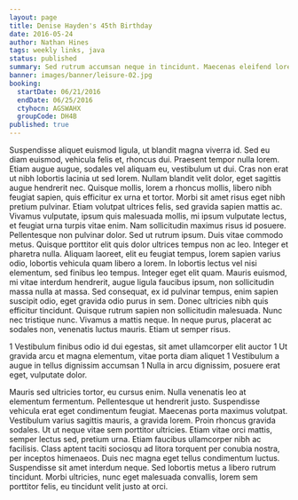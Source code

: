 ```yaml
---
layout: page
title: Denise Hayden's 45th Birthday
date: 2016-05-24
author: Nathan Hines
tags: weekly links, java
status: published
summary: Sed rutrum accumsan neque in tincidunt. Maecenas eleifend lorem sed.
banner: images/banner/leisure-02.jpg
booking:
  startDate: 06/21/2016
  endDate: 06/25/2016
  ctyhocn: AGSWAHX
  groupCode: DH4B
published: true
---
```

Suspendisse aliquet euismod ligula, ut blandit magna viverra id. Sed eu diam euismod, vehicula felis et, rhoncus dui. Praesent tempor nulla lorem. Etiam augue augue, sodales vel aliquam eu, vestibulum ut dui. Cras non erat ut nibh lobortis lacinia ut sed lorem. Nullam blandit velit dolor, eget sagittis augue hendrerit nec. Quisque mollis, lorem a rhoncus mollis, libero nibh feugiat sapien, quis efficitur ex urna et tortor. Morbi sit amet risus eget nibh pretium pulvinar. Etiam volutpat ultrices felis, sed gravida sapien mattis ac. Vivamus vulputate, ipsum quis malesuada mollis, mi ipsum vulputate lectus, et feugiat urna turpis vitae enim. Nam sollicitudin maximus risus id posuere. Pellentesque non pulvinar dolor. Sed ut rutrum ipsum. Duis vitae commodo metus. Quisque porttitor elit quis dolor ultrices tempus non ac leo. Integer et pharetra nulla.
Aliquam laoreet, elit eu feugiat tempus, lorem sapien varius odio, lobortis vehicula quam libero a lorem. In lobortis lectus vel nisi elementum, sed finibus leo tempus. Integer eget elit quam. Mauris euismod, mi vitae interdum hendrerit, augue ligula faucibus ipsum, non sollicitudin massa nulla at massa. Sed consequat, ex id pulvinar tempus, enim sapien suscipit odio, eget gravida odio purus in sem. Donec ultricies nibh quis efficitur tincidunt. Quisque rutrum sapien non sollicitudin malesuada. Nunc nec tristique nunc. Vivamus a mattis neque. In neque purus, placerat ac sodales non, venenatis luctus mauris. Etiam ut semper risus.

1 Vestibulum finibus odio id dui egestas, sit amet ullamcorper elit auctor
1 Ut gravida arcu et magna elementum, vitae porta diam aliquet
1 Vestibulum a augue in tellus dignissim accumsan
1 Nulla in arcu dignissim, posuere erat eget, vulputate dolor.

Mauris sed ultricies tortor, eu cursus enim. Nulla venenatis leo at elementum fermentum. Pellentesque ut hendrerit justo. Suspendisse vehicula erat eget condimentum feugiat. Maecenas porta maximus volutpat. Vestibulum varius sagittis mauris, a gravida lorem. Proin rhoncus gravida sodales. Ut ut neque vitae sem porttitor ultricies. Etiam vitae orci mattis, semper lectus sed, pretium urna. Etiam faucibus ullamcorper nibh ac facilisis. Class aptent taciti sociosqu ad litora torquent per conubia nostra, per inceptos himenaeos. Duis nec magna eget tellus condimentum luctus. Suspendisse sit amet interdum neque. Sed lobortis metus a libero rutrum tincidunt. Morbi ultricies, nunc eget malesuada convallis, lorem sem porttitor felis, eu tincidunt velit justo at orci.
